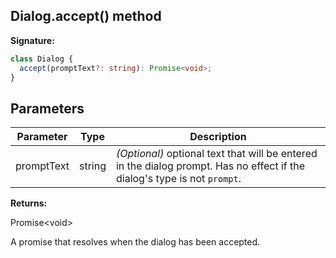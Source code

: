## Dialog.accept() method

**Signature:**

```typescript
class Dialog {
  accept(promptText?: string): Promise<void>;
}
```

## Parameters

| Parameter  | Type   | Description                                                                                                                               |
| ---------- | ------ | ----------------------------------------------------------------------------------------------------------------------------------------- |
| promptText | string | <i>(Optional)</i> optional text that will be entered in the dialog prompt. Has no effect if the dialog's type is not <code>prompt</code>. |

**Returns:**

Promise&lt;void&gt;

A promise that resolves when the dialog has been accepted.
